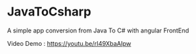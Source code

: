 # JavaToCsharp
A simple app conversion from Java To C# with angular FrontEnd


Video Demo : https://youtu.be/rI49XbaAIpw
